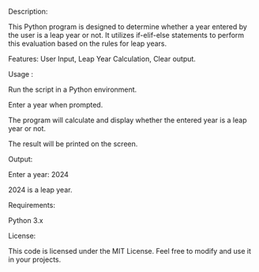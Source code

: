 Description: 

This Python program is designed to determine whether a year entered by the user is a leap year or not. It utilizes if-elif-else statements to perform this evaluation based on the rules for leap years.

Features: User Input, Leap Year Calculation, Clear output.

Usage :

Run the script in a Python environment.

Enter a year when prompted.

The program will calculate and display whether the entered year is a leap year or not.

The result will be printed on the screen.


Output:

Enter a year: 2024

2024 is a leap year.


Requirements:

Python 3.x

License:

This code is licensed under the MIT License. Feel free to modify and use it in your projects.
